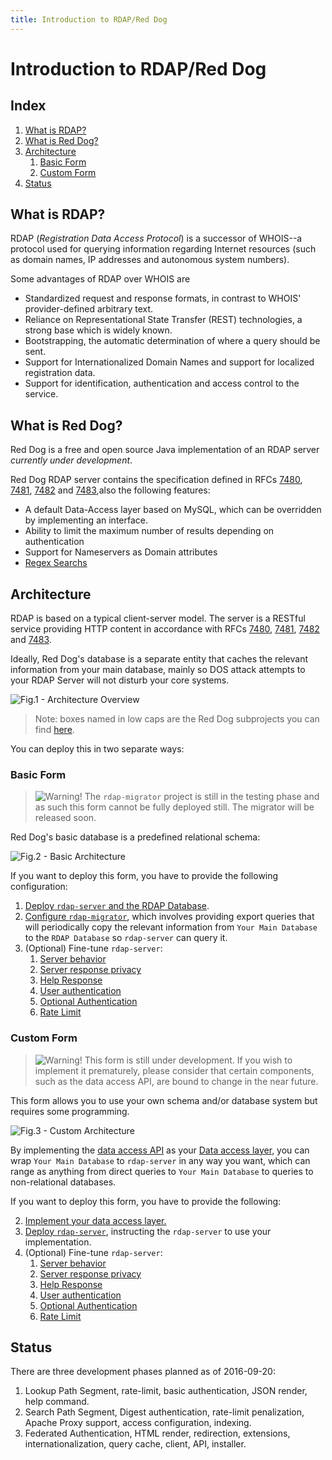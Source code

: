 ```yaml
---
title: Introduction to RDAP/Red Dog
---
```


# Introduction to RDAP/Red Dog

## Index

1. [What is RDAP?](#what-is-rdap)
2. [What is Red Dog?](#what-is-red-dog)	
3. [Architecture](#architecture)
	1. [Basic Form](#basic-form)
	2. [Custom Form](#custom-form)
4. [Status](#status)

## What is RDAP?

RDAP (_Registration Data Access Protocol_) is a successor of WHOIS--a protocol used for querying information regarding Internet resources (such as domain names, IP addresses and autonomous system numbers).

Some advantages of RDAP over WHOIS are

- Standardized request and response formats, in contrast to WHOIS' provider-defined arbitrary text.
- Reliance on Representational State Transfer (REST) technologies, a strong base which is widely known.
- Bootstrapping, the automatic determination of where a query should be sent.
- Support for Internationalized Domain Names and support for localized registration data.
- Support for identification, authentication and access control to the service.

## What is Red Dog?

Red Dog is a free and open source Java implementation of an RDAP server *currently under development*.

Red Dog RDAP server contains the specification defined in RFCs [7480](https://tools.ietf.org/html/rfc7480), [7481](https://tools.ietf.org/html/rfc7481), [7482](https://tools.ietf.org/html/rfc7482) and [7483](https://tools.ietf.org/html/rfc7483),also the following features:

- A default Data-Access layer based on MySQL, which can be overridden by implementing an interface.  
- Ability to limit the maximum number of results depending on authentication  
- Support for Nameservers as Domain attributes  
- [Regex Searchs](https://www.ietf.org/id/draft-fregly-regext-rdap-search-regex-00.txt)


## Architecture

RDAP is based on a typical client-server model. The server is a RESTful service providing HTTP content in accordance with RFCs [7480](https://tools.ietf.org/html/rfc7480), [7481](https://tools.ietf.org/html/rfc7481), [7482](https://tools.ietf.org/html/rfc7482) and [7483](https://tools.ietf.org/html/rfc7483).

Ideally, Red Dog's database is a separate entity that caches the relevant information from your main database, mainly so DOS attack attempts to your RDAP Server will not disturb your core systems.

![Fig.1 - Architecture Overview](img/diagram/architecture-overview.svg)

> Note: boxes named in low caps are the Red Dog subprojects you can find [here](https://github.com/NICMx).

You can deploy this in two separate ways:

### Basic Form

> ![Warning!](img/warning.svg) The `rdap-migrator` project is still in the testing phase and as such this form cannot be fully deployed still. The migrator will be released soon.

Red Dog's basic database is a predefined relational schema:

![Fig.2 - Basic Architecture](img/diagram/architecture-basic.svg)

If you want to deploy this form, you have to provide the following configuration:

1. [Deploy `rdap-server` and the RDAP Database](server-install-basic.html).
3. [Configure `rdap-migrator`](migration.html), which involves providing export queries that will periodically copy the relevant information from `Your Main Database` to the `RDAP Database` so `rdap-server` can query it.
4. (Optional) Fine-tune `rdap-server`:
	1. [Server behavior](behavior-configuration.html)
	2. [Server response privacy](response-privacy.html)
	3. [Help Response](help-response.html)
	4. [User authentication](user-authentication.html)
	5. [Optional Authentication](optional-authentication.html)
	6. [Rate Limit](rate-limit.html)

### Custom Form

> ![Warning!](img/warning.svg) This form is still under development. If you wish to implement it prematurely, please consider that certain components, such as the data access API, are bound to change in the near future.

This form allows you to use your own schema and/or database system but requires some programming.

![Fig.3 - Custom Architecture](img/diagram/architecture-advanced.svg)

By implementing the [data access API](https://github.com/NICMx/rdap-data-access-api) as your [Data access layer](data-access-layer.html), you can wrap `Your Main Database` to `rdap-server` in any way you want, which can range as anything from direct queries to `Your Main Database` to queries to non-relational databases.

If you want to deploy this form, you have to provide the following:

2. [Implement your data access layer.](data-access-layer.html)
1. [Deploy `rdap-server`](server-install-custom.html), instructing the `rdap-server` to use your implementation.
4. (Optional) Fine-tune `rdap-server`:
	1. [Server behavior](behavior-configuration.html)
	2. [Server response privacy](response-privacy.html)
	3. [Help Response](help-response.html)
	4. [User authentication](user-authentication.html)
	5. [Optional Authentication](optional-authentication.html)
	6. [Rate Limit](rate-limit.html)

## Status

There are three development phases planned as of 2016-09-20:

1. Lookup Path Segment, rate-limit, basic authentication, JSON render, help command.
2. Search Path Segment, Digest authentication, rate-limit penalization, Apache Proxy support, access configuration, indexing.
3. Federated Authentication, HTML render, redirection, extensions, internationalization, query cache, client, API, installer.



